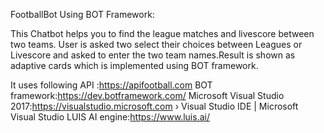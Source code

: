 FootballBot Using BOT Framework:

This Chatbot helps you to find the league matches and livescore between two teams.
User is asked two select their choices between Leagues or Livescore and asked to enter the two team names.Result is shown as adaptive cards which is implemented using BOT framework.


It uses following 
API :https://apifootball.com
BOT framework:https://dev.botframework.com/
Microsoft Visual Studio 2017:https://visualstudio.microsoft.com › Visual Studio IDE | Microsoft Visual Studio
LUIS AI engine:https://www.luis.ai/




